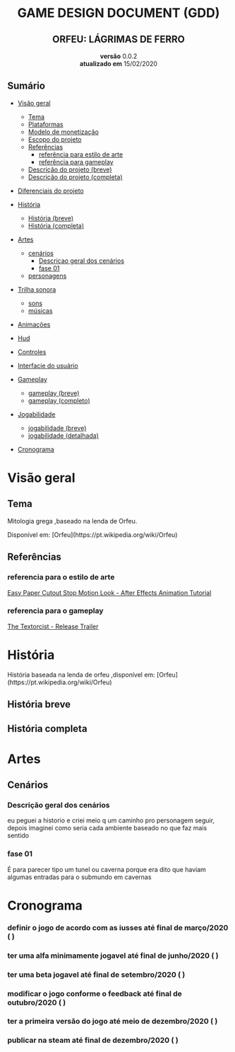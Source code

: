 <meta charset="utf-8">
<h1 align="center">GAME DESIGN DOCUMENT (GDD)</h1>
<h2 align="center">ORFEU: LÁGRIMAS DE FERRO</h2>

<p align="center">
    <b>versão</b> 0.0.2</br>
    <b>atualizado em</b> 15/02/2020
</p>

<!--inicio de sumario-->

## Sumário

* [Visão geral](#visão-geral)
  * [Tema](#tema)
  * [Plataformas]()
  * [Modelo de monetização]()
  * [Escopo do projeto]()
  * [Referências]()
    * [referência para estilo de arte](#referencia_arte)
    * [referência para gameplay](#referencia_gameplay)
  * [Descrição do projeto (breve)]()
  * [Descrição do projeto (completa)]()
* [Diferenciais do projeto]()
* [História](#história)
  * [História (breve)](#história_breve)
  * [História (completa)](#história_completa)
* [Artes](#artes)
  * [cenários](#cenários)
    * [Descricao geral dos cenários](#descrição-geral-dos-cenários)
    * [fase 01](#fase-01)
  * [personagens]()
* [Trilha sonora]()
  * [sons]()
  * [músicas]()
* [Animações]()
* [Hud]()
* [Controles]()
* [Interfacie do usuário]()
* [Gameplay]()
  * [gameplay (breve)]()
  * [gameplay (completo)]()
* [Jogabilidade]()
  * [jogabilidade (breve)]()
  * [jogabilidade (detalhada)]()

* [Cronograma](#cronograma)
                     
<!--final de sumario-->
# Visão geral
## Tema
<p>Mitologia grega ,baseado na lenda de Orfeu.</p>
<p>Disponível em: [Orfeu](https://pt.wikipedia.org/wiki/Orfeu)</p>

## Referências
### referencia para o estilo de arte
[Easy Paper Cutout Stop Motion Look - After Effects Animation Tutorial
](https://www.youtube.com/watch?v=nwpYl04Cczo)
### referencia para o gameplay
[The Textorcist - Release Trailer](https://www.youtube.com/watch?v=SAEMlq_qVeM)

# História

<p>História baseada na lenda de orfeu ,disponível em: [Orfeu](https://pt.wikipedia.org/wiki/Orfeu)</p>

## História breve
## História completa

# Artes
## Cenários

### Descrição geral dos cenários

<p>eu peguei a historio e criei meio q um caminho pro personagem seguir, depois imaginei como seria cada ambiente baseado no que faz mais sentido</p>

### fase 01

<p>É para parecer tipo um tunel ou caverna porque era dito que haviam algumas entradas para  o submundo em cavernas </p>

# Cronograma
### definir o jogo de acordo com as iusses até final de março/2020 ( )
### ter uma alfa minimamente jogavel até final de junho/2020 ( )
### ter uma beta jogavel até final de setembro/2020 ( )
### modificar o jogo conforme o feedback até final de outubro/2020 ( )
### ter a primeira versão do jogo até meio de dezembro/2020 ( )
### publicar na steam até final de dezembro/2020 ( )